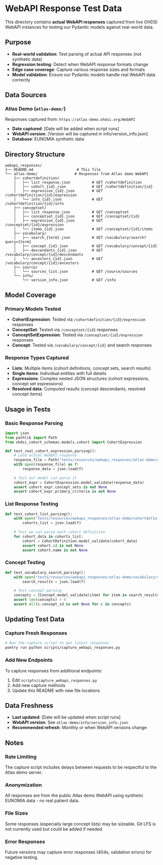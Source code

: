 # WebAPI Response Test Data

This directory contains **actual WebAPI responses** captured from live OHDSI WebAPI instances for testing our Pydantic models against real-world data.

## Purpose

- **Real-world validation**: Test parsing of actual API responses (not synthetic data)
- **Regression testing**: Detect when WebAPI response formats change  
- **Edge case coverage**: Capture various response sizes and formats
- **Model validation**: Ensure our Pydantic models handle real WebAPI data correctly

## Data Sources

### Atlas Demo (`atlas-demo/`)
Responses captured from: `https://atlas-demo.ohdsi.org/WebAPI`
- **Date captured**: [Date will be added when script runs]
- **WebAPI version**: [Version will be captured in info/version_info.json]
- **Database**: EUNOMIA synthetic data

## Directory Structure

```
webapi_responses/
├── README.md                    # This file
└── atlas-demo/                 # Responses from Atlas demo WebAPI
    ├── cohortdefinition/
    │   ├── list_response.json          # GET /cohortdefinition
    │   ├── cohort_{id}.json            # GET /cohortdefinition/{id}
    │   ├── expression_{id}.json        # GET /cohortdefinition/{id}/expression  
    │   └── info_{id}.json              # GET /cohortdefinition/{id}/info
    ├── conceptset/
    │   ├── list_response.json          # GET /conceptset
    │   ├── conceptset_{id}.json        # GET /conceptset/{id}
    │   ├── expression_{id}.json        # GET /conceptset/{id}/expression
    │   └── items_{id}.json             # GET /conceptset/{id}/items
    ├── vocabulary/
    │   ├── search_{term}.json          # GET /vocabulary/search?query={term}
    │   ├── concept_{id}.json           # GET /vocabulary/concept/{id}
    │   ├── descendants_{id}.json       # GET /vocabulary/concept/{id}/descendants
    │   └── ancestors_{id}.json         # GET /vocabulary/concept/{id}/ancestors
    ├── source/
    │   └── sources_list.json           # GET /source/sources
    └── info/
        └── version_info.json           # GET /info
```

## Model Coverage

### Primary Models Tested
- **CohortExpression**: Tested via `/cohortdefinition/{id}/expression` responses
- **ConceptSet**: Tested via `/conceptset/{id}` responses  
- **ConceptSetExpression**: Tested via `/conceptset/{id}/expression` responses
- **Concept**: Tested via `/vocabulary/concept/{id}` and search responses

### Response Types Captured
- **Lists**: Multiple items (cohort definitions, concept sets, search results)
- **Single items**: Individual entities with full details
- **Expressions**: Complex nested JSON structures (cohort expressions, concept set expressions)
- **Resolved data**: Computed results (concept descendants, resolved concept items)

## Usage in Tests

### Basic Response Parsing
```python
import json
from pathlib import Path
from ohdsi_cohort_schemas.models.cohort import CohortExpression

def test_real_cohort_expression_parsing():
    # Load actual WebAPI response
    response_file = Path("tests/resources/webapi_responses/atlas-demo/cohortdefinition/expression_123.json")
    with open(response_file) as f:
        response_data = json.load(f)
    
    # Test our model can parse it
    cohort_expr = CohortExpression.model_validate(response_data)
    assert cohort_expr.concept_sets is not None
    assert cohort_expr.primary_criteria is not None
```

### List Response Testing
```python
def test_cohort_list_parsing():
    with open("tests/resources/webapi_responses/atlas-demo/cohortdefinition/list_response.json") as f:
        cohorts_list = json.load(f)
    
    # Test we can parse each cohort definition
    for cohort_data in cohorts_list:
        cohort = CohortDefinition.model_validate(cohort_data)
        assert cohort.id is not None
        assert cohort.name is not None
```

### Concept Testing
```python
def test_vocabulary_search_parsing():
    with open("tests/resources/webapi_responses/atlas-demo/vocabulary/search_diabetes.json") as f:
        search_results = json.load(f)
    
    # Test concept parsing
    concepts = [Concept.model_validate(item) for item in search_results]
    assert len(concepts) > 0
    assert all(c.concept_id is not None for c in concepts)
```

## Updating Test Data

### Capture Fresh Responses
```bash
# Run the capture script to get latest responses
poetry run python scripts/capture_webapi_responses.py
```

### Add New Endpoints
To capture responses from additional endpoints:
1. Edit `scripts/capture_webapi_responses.py`
2. Add new capture methods
3. Update this README with new file locations

## Data Freshness

- **Last updated**: [Date will be updated when script runs]
- **WebAPI version**: See `atlas-demo/info/version_info.json`
- **Recommended refresh**: Monthly or when WebAPI versions change

## Notes

### Rate Limiting
The capture script includes delays between requests to be respectful to the Atlas demo server.

### Anonymization
All responses are from the public Atlas demo WebAPI using synthetic EUNOMIA data - no real patient data.

### File Sizes
Some responses (especially large concept lists) may be sizeable. Git LFS is not currently used but could be added if needed.

### Error Responses
Future versions may capture error responses (404s, validation errors) for negative testing.
